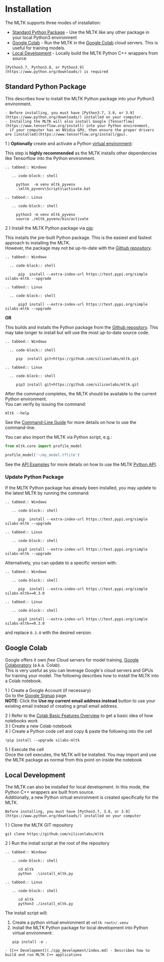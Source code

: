 Installation
=================

The MLTK supports three modes of installation:  
- [Standard Python Package](#standard-python-package) - Use the MLTK like any other package in your local Python3 environment
- [Google Colab](#google-colab) - Run the MLTK in the [Google Colab](https://colab.research.google.com/notebooks/welcome.ipynb) cloud servers. This is useful for training models.
- [Local Development](#local-development) - Locally build the MLTK Python C++ wrappers from source


```{note} 
[Python3.7, Python3.8, or Python3.9](https://www.python.org/downloads/) is required
```



## Standard Python Package

This describes how to install the MLTK Python package into your Python3 environment.  

```{note} 
- Before installing, you must have [Python3.7, 3.8, or 3.9](https://www.python.org/downloads/) installed on your computer.
- Installing the MLTK will also install Google [Tensorflow](https://www.tensorflow.org/install) into your Python environment,  
  if your computer has an NVidia GPU, then ensure the proper drivers are [installed](https://www.tensorflow.org/install/gpu).
```


1 ) __Optionally__ create and activate a Python [virtual environment](https://docs.python.org/3/tutorial/venv.html): 


This step is __highly recommended__ as the MLTK installs other dependencies like Tensorflow into the Python environment.


```{eval-rst}
.. tabbed:: Windows

   .. code-block:: shell

     python  -m venv mltk_pyvenv
     .\mltk_pyvenv\Scripts\activate.bat

.. tabbed:: Linux

   .. code-block:: shell

     python3 -m venv mltk_pyvenv
     source ./mltk_pyvenv/bin/activate
```

2 ) Install the MLTK Python package via [pip](https://pip.pypa.io/):  

  This installs the pre-built Python package. This is the easiest and fastest approach to installing the MLTK.  
  However, the package may not be up-to-date with the [Github repository](https://github.com/siliconlabs/mltk).

  ```{eval-rst}
  .. tabbed:: Windows

    .. code-block:: shell

        pip  install --extra-index-url https://test.pypi.org/simple silabs-mltk --upgrade

  .. tabbed:: Linux

    .. code-block:: shell
    
        pip3 install --extra-index-url https://test.pypi.org/simple silabs-mltk --upgrade
  ```

  __OR__

  This builds and installs the Python package from the [Github repository](https://github.com/siliconlabs/mltk). This may take longer
  to install but will use the most up-to-date source code.

  ```{eval-rst}
  .. tabbed:: Windows

    .. code-block:: shell

       pip  install git+https://github.com/siliconlabs/mltk.git

  .. tabbed:: Linux

    .. code-block:: shell
    
       pip3 install git+https://github.com/siliconlabs/mltk.git
  ```

  After the command completes, the MLTK should be available to the current Python environment.  
  You can verify by issuing the command:  

  ```shell
  mltk --help
  ```

See the [Command-Line Guide](./command_line.md) for more details on how to use the command-line. 

You can also import the MLTK via Python script, e.g.:

```python
from mltk.core import profile_model

profile_model('~/my_model.tflite')
```

See the [API Examples](./examples.md) for more details on how to use the MLTK [Python API](./python_api/index.md).


### Update Python Package

If the MLTK Python package has already been installed, you may update to the latest MLTK by running the command:

```{eval-rst}
.. tabbed:: Windows

   .. code-block:: shell

      pip  install --extra-index-url https://test.pypi.org/simple silabs-mltk --upgrade

.. tabbed:: Linux

   .. code-block:: shell

      pip3 install --extra-index-url https://test.pypi.org/simple silabs-mltk --upgrade
```

Alternatively, you can update to a specific version with:

```{eval-rst}
.. tabbed:: Windows

   .. code-block:: shell

      pip  install --extra-index-url https://test.pypi.org/simple silabs-mltk==0.3.0

.. tabbed:: Linux

   .. code-block:: shell

      pip3 install --extra-index-url https://test.pypi.org/simple silabs-mltk==0.3.0
```

and replace `0.3.0` with the desired version.



## Google Colab

Google offers it own _free_ Cloud servers for model training, [Google Colaboratory](https://colab.research.google.com/notebooks/welcome.ipynb) (a.k.a. Colab).  
This is very useful as you can leverage Google's cloud servers and GPUs for training your model.
The following describes how to install the MLTK into a Colab notebook.

1 ) Create a Google Account (if necessary)  
    Go to the [Google Signup](https://accounts.google.com/signup) page.  
    __NOTE:__ Click the __Use my current email address instead__ button to use your existing email instead of creating a gmail email address.

2 ) Refer to the [Colab Basic Features Overview](https://colab.research.google.com/notebooks/basic_features_overview.ipynb) to get a basic idea of how notebooks work  
3 ) Create a new Colab notebook  
4 ) Create a Python code cell and copy & paste the following into the cell

```shell
!pip install --upgrade silabs-mltk
```

5 ) Execute the cell  
    Once the cell executes, the MLTK will be installed.
    You may import and use the MLTK package as normal from this point on inside the notebook


## Local Development

The MLTK can also be installed for local development. In this mode, the Python C++ wrappers are built from source.  
Additionally, a new Python virtual environment is created specifically for the MLTK.

```{note}
Before installing, you must have [Python3.7, 3.8, or 3.9](https://www.python.org/downloads/) installed on your computer
```

1 ) Clone the MLTK GIT repository

```shell
git clone https://github.com/siliconlabs/mltk
```

2 ) Run the install script at the root of the repository


```{eval-rst}
.. tabbed:: Windows

   .. code-block:: shell

      cd mltk
      python  .\install_mltk.py

.. tabbed:: Linux

   .. code-block:: shell

      cd mltk
      python3 ./install_mltk.py
```

The install script will:
1. Create a python virtual environment at `<mltk root>/.venv`
2. Install the MLTK Python package for local development into Python virtual environment:
   ```shell
   pip install -e .
   ```


```{seealso}  
- [C++ Development](./cpp_development/index.md) - Describes how to build and run MLTK C++ applications
```